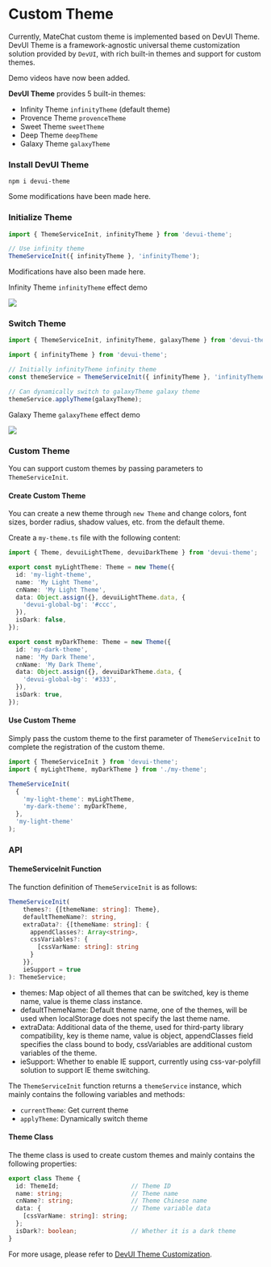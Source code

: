 # Custom Theme

Currently, MateChat custom theme is implemented based on DevUI Theme.
DevUI Theme is a framework-agnostic universal theme customization solution provided by `DevUI`, with rich built-in themes and support for custom themes.

Demo videos have now been added.

**DevUI Theme** provides 5 built-in themes:

- Infinity Theme `infinityTheme` (default theme)
- Provence Theme `provenceTheme`
- Sweet Theme `sweetTheme`
- Deep Theme `deepTheme`
- Galaxy Theme `galaxyTheme`

### Install DevUI Theme

```shell
npm i devui-theme
```
Some modifications have been made here.

### Initialize Theme

```ts
import { ThemeServiceInit, infinityTheme } from 'devui-theme';

// Use infinity theme
ThemeServiceInit({ infinityTheme }, 'infinityTheme');
```

Modifications have also been made here.

Infinity Theme `infinityTheme` effect demo

<img src="/png/theme/matechat-theme-default.png" />

### Switch Theme

```ts
import { ThemeServiceInit, infinityTheme, galaxyTheme } from 'devui-theme';

import { infinityTheme } from 'devui-theme';

// Initially infinityTheme infinity theme
const themeService = ThemeServiceInit({ infinityTheme }, 'infinityTheme');

// Can dynamically switch to galaxyTheme galaxy theme
themeService.applyTheme(galaxyTheme);
```

Galaxy Theme `galaxyTheme` effect demo

<img src="/png/theme/matechat-theme-dark.png" />

### Custom Theme

You can support custom themes by passing parameters to `ThemeServiceInit`.

#### Create Custom Theme

You can create a new theme through `new Theme` and change colors, font sizes, border radius, shadow values, etc. from the default theme.

Create a `my-theme.ts` file with the following content:

```ts
import { Theme, devuiLightTheme, devuiDarkTheme } from 'devui-theme';

export const myLightTheme: Theme = new Theme({
  id: 'my-light-theme',
  name: 'My Light Theme',
  cnName: 'My Light Theme',
  data: Object.assign({}, devuiLightTheme.data, {
    'devui-global-bg': '#ccc',
  }),
  isDark: false,
});

export const myDarkTheme: Theme = new Theme({
  id: 'my-dark-theme',
  name: 'My Dark Theme',
  cnName: 'My Dark Theme',
  data: Object.assign({}, devuiDarkTheme.data, {
    'devui-global-bg': '#333',
  }),
  isDark: true,
});
```

#### Use Custom Theme

Simply pass the custom theme to the first parameter of `ThemeServiceInit` to complete the registration of the custom theme.

```ts
import { ThemeServiceInit } from 'devui-theme';
import { myLightTheme, myDarkTheme } from './my-theme';

ThemeServiceInit(
  {
    'my-light-theme': myLightTheme,
    'my-dark-theme': myDarkTheme,
  },
  'my-light-theme'
);
```

### API

#### ThemeServiceInit Function

The function definition of `ThemeServiceInit` is as follows:

```ts
ThemeServiceInit(
    themes?: {[themeName: string]: Theme},
    defaultThemeName?: string,
    extraData?: {[themeName: string]: {
      appendClasses?: Array<string>,
      cssVariables?: {
        [cssVarName: string]: string
      }
    }},
    ieSupport = true
): ThemeService;
```

- themes: Map object of all themes that can be switched, key is theme name, value is theme class instance.
- defaultThemeName: Default theme name, one of the themes, will be used when localStorage does not specify the last theme name.
- extraData: Additional data of the theme, used for third-party library compatibility, key is theme name, value is object, appendClasses field specifies the class bound to body, cssVariables are additional custom variables of the theme.
- ieSupport: Whether to enable IE support, currently using css-var-polyfill solution to support IE theme switching.

The `ThemeServiceInit` function returns a `themeService` instance, which mainly contains the following variables and methods:

- `currentTheme`: Get current theme
- `applyTheme`: Dynamically switch theme

#### Theme Class

The theme class is used to create custom themes and mainly contains the following properties:

```ts
export class Theme {
  id: ThemeId;                    // Theme ID
  name: string;                   // Theme name
  cnName?: string;                // Theme Chinese name
  data: {                         // Theme variable data
    [cssVarName: string]: string;
  };
  isDark?: boolean;               // Whether it is a dark theme
}
```

For more usage, please refer to [DevUI Theme Customization](https://vue-devui.github.io/theme-guide/).